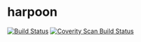 # harpoon

[![Build Status](https://travis-ci.org/michalwy/harpoon.svg?branch=master)](https://travis-ci.org/michalwy/harpoon)
[![Coverity Scan Build Status](https://scan.coverity.com/projects/5145/badge.svg?flat=1)](https://scan.coverity.com/projects/5145)

